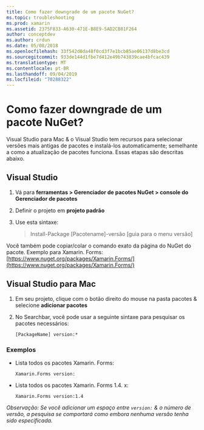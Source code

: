```yaml
---
title: Como fazer downgrade de um pacote NuGet?
ms.topic: troubleshooting
ms.prod: xamarin
ms.assetid: 2375F833-A630-471E-B8E9-5AD2CB81F264
author: conceptdev
ms.author: crdun
ms.date: 05/08/2018
ms.openlocfilehash: 33f542d0da48f0cd3f7e1bcb85ae06137d8be3cd
ms.sourcegitcommit: 933de144d1fbe7d412e49b743839cae4bfcac439
ms.translationtype: MT
ms.contentlocale: pt-BR
ms.lasthandoff: 09/04/2019
ms.locfileid: "70288322"
---
```

# <a name="how-do-i-downgrade-a-nuget-package"></a>Como fazer downgrade de um pacote NuGet?

Visual Studio para Mac & o Visual Studio tem recursos para selecionar versões mais antigas de pacotes e instalá-los automaticamente; semelhante a como a atualização de pacotes funciona. Essas etapas são descritas abaixo.

## <a name="visual-studio"></a>Visual Studio

1. Vá para **ferramentas > Gerenciador de pacotes NuGet > console do Gerenciador de pacotes**
2. Definir o projeto em **projeto padrão**
3. Use esta sintaxe:

    > Install-Package [Pacotename]-versão [guia para o menu versão]

Você também pode copiar/colar o comando exato da página do NuGet do pacote. Exemplo para Xamarin. Forms:[https://www.nuget.org/packages/Xamarin.Forms/](https://www.nuget.org/packages/Xamarin.Forms/)

## <a name="visual-studio-for-mac"></a>Visual Studio para Mac

1. Em seu projeto, clique com o botão direito do mouse na pasta pacotes & selecione **adicionar pacotes**
2. No Searchbar, você pode usar a seguinte sintaxe para pesquisar os pacotes necessários:

    `[PackageName] version:*`

### <a name="examples"></a>Exemplos 
- Lista todos os pacotes Xamarin. Forms: 

    `Xamarin.Forms version:`

- Lista todos os pacotes Xamarin. Forms 1.4. x: 

    `Xamarin.Forms version:1.4`

*Observação: Se você adicionar um espaço entre `version:` & o número de versão, a pesquisa se comportará como embora nenhuma versão tenha sido especificada.*
